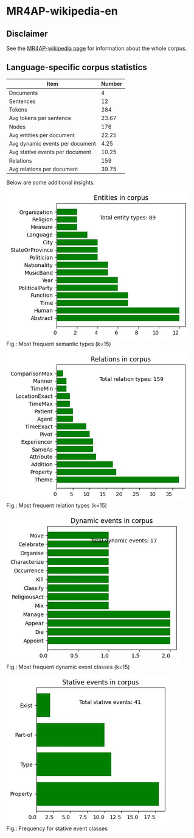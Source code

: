 # MR4AP-wikipedia-en

## Disclaimer

See the [MR4AP-wikipedia page](../../README.md) for information about the whole corpus.

## Language-specific corpus statistics

| Item                            | Number |
|---------------------------------|--------|
| Documents                       | 4      |
| Sentences                       | 12     |
| Tokens                          | 284    |
| Avg tokens per sentence         | 23.67  |
| Nodes                           | 176    |
| Avg entities per document       | 22.25  |
| Avg dynamic events per document | 4.25   |
| Avg stative events per document | 10.25  |
| Relations                       | 159    |
| Avg relations per document      | 39.75  |

Below are some additional insights.

![Semantic types in corpus](../../img/semantic_types_en.jpg)  
Fig.: Most frequent semantic types (k=15)

![Relations in corpus](../../img/relations_en.jpg)  
Fig.: Most frequent relation types (k=15)

![Dynamic events in corpus](../../img/dynamic_events_en.jpg)  
Fig.: Most frequent dynamic event classes (k=15)

![Stative events in corpus](../../img/stative_events_en.jpg)  
Fig.: Frequency for stative event classes
